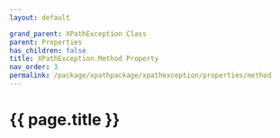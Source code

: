 ```yaml
---
layout: default

grand_parent: XPathException Class
parent: Properties
has_children: false
title: XPathException.Method Property
nav_order: 3
permalink: /package/xpathpackage/xpathexception/properties/method
---
```

# {{ page.title }}
